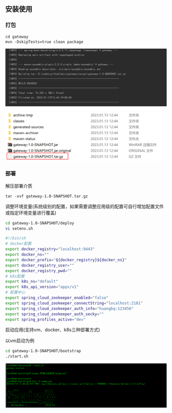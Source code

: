 ## 安装使用

### 打包

```shell
cd gateway
mvn -DskipTests=true clean package
```

![image-20230113124754051](README/image/README/image-20230113124754051.png)

![image-20230113124818789](README/image/README/image-20230113124818789.png)





### 部署

解压部署介质

```shell
tar -xvf gateway-1.0-SNAPSHOT.tar.gz
```



调整环境变量(系统级别的配置，如果需要调整应用级的配置可自行增加配置文件或指定环境变量进行覆盖)

```bash
cd gateway-1.0-SNAPSHOT/deploy
vi setenv.sh
```

```bash
#!/bin/sh
# docker配置
export docker_registry="localhost:9443"
export docker_ns=""
export docker_prefix="${docker_registry}${docker_ns}"
export docker_registry_user=""
export docker_registry_pwd=""
# k8s配置
export k8s_ns="default"
export k8s_api_version="apps/v1"
# 配置中心
export spring_cloud_zookeeper_enabled="false"
export spring_cloud_zookeeper_connectString="localhost:2181"
export spring_cloud_zookeeper_auth_info="huangbq:123456"
export spring_cloud_zookeeper_auth_secky=""
export spring_profiles_active="dev"
```



启动应用(支持vm、docker、k8s三种部署方式)

以vm启动为例

```bash
cd gateway-1.0-SNAPSHOT/bootstrap
./start.sh
```

![image-20230113124951388](README/image/README/image-20230113124951388.png)

